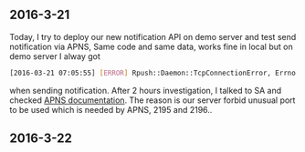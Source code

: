 ## 2016-3-21

Today, I try to deploy our new notification API on demo server and test send notification via APNS, Same code and same data, works fine in local but on demo server I alway got 

``` sh
[2016-03-21 07:05:55] [ERROR] Rpush::Daemon::TcpConnectionError, Errno::ETIMEDOUT, Connection timed out - connect(2) for "gateway.sandbox.push.apple.com" port 2195
```

when sending notification. After 2 hours investigation, I talked to SA and checked [APNS documentation](https://developer.apple.com/library/ios/technotes/tn2265/_index.html#//apple_ref/doc/uid/DTS40010376-CH1-TNTAG41). The reason is our server forbid unusual port to be used which is needed by APNS, 2195 and 2196..

## 2016-3-22


